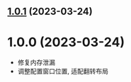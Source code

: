 ## [1.0.1](https://github.com/zhyipeng/yank-note-extension-snippet/compare/v1.0.0...v1.0.1) (2023-03-24)



# 1.0.0 (2023-03-24)
- 修复内存泄漏
- 调整配置窗口位置, 适配翻转布局



